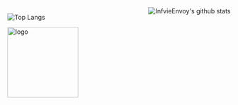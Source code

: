 <img align="right" src="https://github-readme-stats.vercel.app/api?username=Einic&show_icons=true&theme=vue" alt="InfvieEnvoy's github stats" />

![Top Langs](https://github-readme-stats.vercel.app/api/top-langs/?username=Einic&layout=compact&langs_count=4)

<!--
- 🌈 I’m currently working at Tencent Outsourcing
- 🐳 My current field of work is CloudNative/Ops/SRE/DevOps
- 🤔 My Blog is [https://www.infvie.com](https://www.infvie.com) 
- 💬 Welcomed to ask me about `CloudNative/Ops/SRE/DevOps/Linux..`
- 📫 How to reach me: [email: einicyeo@gmail.com](einicyeo@gmail.com)
-->

<img src="https://github-profile-trophy.vercel.app/?username=Einic&theme=flat&column=7&margin-w=10" alt="logo" height="160" align="center" />


<!--
**Einic/Einic** is a ✨ _special_ ✨ repository because its `README.md` (this file) appears on your GitHub profile.

Here are some ideas to get you started:

- 🔭 I’m currently working on ...
- 🌱 I’m currently learning ...
- 👯 I’m looking to collaborate on ...
- 🤔 I’m looking for help with ...
- 💬 Ask me about ...
- 📫 How to reach me: ...
- 😄 Pronouns: ...
- ⚡ Fun fact: ...

https://github.com/anuraghazra/github-readme-stats/blob/master/docs/readme_cn.md
https://rahuldkjain.github.io/gh-profile-readme-generator/
-->


